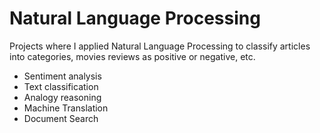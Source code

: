 # Natural Language Processing
Projects where I applied Natural Language Processing to classify articles into categories, movies reviews as positive or negative, etc.
* Sentiment analysis
* Text classification
* Analogy reasoning
* Machine Translation
* Document Search
